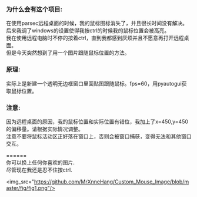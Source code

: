 ### 为什么会有这个项目:
在使用parsec远程桌面的时候，我的鼠标图标消失了，并且很长时间没有解决。<br>
后来我调了windows的设置使得我按ctrl的时候我的鼠标位置会被高亮。<br>
我在使用远程电脑时不停的按着ctrl，直到我都感到厌烦并且不愿意再打开远程桌面。<br>
但是今天突然想到了用一个图片跟随鼠标位置的方法。 <br>
### 原理:
实际上是新建一个透明无边框窗口里面贴图跟随鼠标。fps=60，用pyautogui获取鼠标位置。<br>
### 注意:
因为远程桌面的原因，我的鼠标位置和实际位置有错位，我加上了x=450,y=450的偏移量。请根据实际情况调整。<br>
注意不要将鼠标活动区正好落在窗口上，否则会被窗口捕获，变得无法和其他窗口交互。<br>

======<br>
你可以换上任何你喜欢的图片. <br>
尽管现在我还是忍不住按ctrl. <br>

<img_src="https://github.com/MrXnneHang/Custom_Mouse_Image/blob/master/fig/fig1.png"/>
